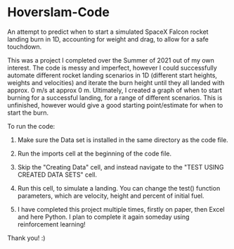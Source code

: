 # Hoverslam-Code
An attempt to predict when to start a simulated SpaceX Falcon rocket landing burn in 1D, accounting for weight and drag, to allow for a safe touchdown.

This was a project I completed over the Summer of 2021 out of my own interest. The code is messy and imperfect, however I could successfully automate different rocket landing scenarios in 1D (different start heights, weights and velocities) and iterate the burn height until they all landed with approx. 0 m/s at approx 0 m. Ultimately, I created a graph of when to start burning for a successful landing, for a range of different scenarios. This is unfinished, however would give a good starting point/estimate for when to start the burn.

To run the code:
1. Make sure the Data set is installed in the same directory as the code file.
2. Run the imports cell at the beginning of the code file.
3. Skip the "Creating Data" cell, and instead navigate to the "TEST USING CREATED DATA SETS" cell.
4. Run this cell, to simulate a landing. You can change the test() function parameters, which are velocity, height and percent of initial fuel.

5. I have completed this project multiple times, firstly on paper, then Excel and here Python. I plan to complete it again someday using reinforcement learning!

Thank you! :)
